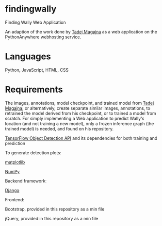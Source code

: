 # findingwally

Finding Wally Web Application

An adaption of the work done by [Tadej Magajna](https://github.com/tadejmagajna/HereIsWally) as a web application on the PythonAnywhere webhosting service.

# Languages

Python, JavaScript, HTML, CSS

# Requirements

The images, annotations, model checkpoint, and trained model from [Tadej Magajna](https://github.com/tadejmagajna/HereIsWally); or alternatively, create separate similar images, annotations, to retrained the model derived from his checkpoint, or to trained a model from scratch. For simply implementing a Web application to predict Wally's location (and not training a new model), only a frozen inference graph (the trained model) is needed, and found on his repository.

[TensorFlow Object Detection API](https://github.com/tensorflow/models/blob/master/research/object_detection/g3doc/installation.md) and its dependencies for both training and prediction

To generate detection plots:

[matplotlib](https://github.com/matplotlib/matplotlib)

[NumPy](https://github.com/numpy/numpy)

Backend framework:

[Django](https://github.com/django/django)

Frontend:

Bootstrap, provided in this repository as a min file

jQuery, provided in this repository as a min file

